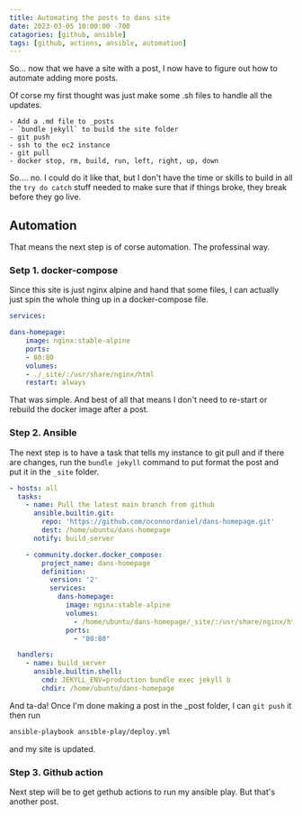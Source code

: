 ```yaml
---
title: Automating the posts to dans site
date: 2023-03-05 10:00:00 -700
catagories: [github, ansible]
tags: [github, actions, ansible, automation]
---
```


So... now that we have a site with a post, I now have to figure out how to automate adding more posts.

Of corse my first thought was just make some .sh files to handle all the updates.

    - Add a .md file to _posts
    - `bundle jekyll` to build the site folder
    - git push
    - ssh to the ec2 instance
    - git pull
    - docker stop, rm, build, run, left, right, up, down

So.... no. I could do it like that, but I don't have the time or skills to build in all the `try do catch` stuff needed to make sure that if things broke, they break before they go live.

## Automation

That means the next step is of corse automation. The professinal way.

### Setp 1. docker-compose

Since this site is just nginx alpine and hand that some files, I can actually just spin the whole thing up in a docker-compose file.

```yml
services:

dans-homepage: 
    image: nginx:stable-alpine
    ports: 
    - 80:80
    volumes:
    - ./_site/:/usr/share/nginx/html
    restart: always 
```

That was simple. And best of all that means I don't need to re-start or rebuild the docker image after a post.

### Step 2. Ansible

The next step is to have a task that tells my instance to git pull and if there are changes, run the `bundle jekyll` command to put format the post and put it in the `_site` folder.

```yml
- hosts: all
  tasks: 
    - name: Pull the latest main branch from github
      ansible.builtin.git:
        repo: 'https://github.com/oconnordaniel/dans-homepage.git'
        dest: /home/ubuntu/dans-homepage
      notify: build_server

    - community.docker.docker_compose:
        project_name: dans-homepage
        definition:
          version: '2'
          services:
            dans-homepage:
              image: nginx:stable-alpine
              volumes:
                - /home/ubuntu/dans-homepage/_site/:/usr/share/nginx/html/
              ports:
                - "80:80"

  handlers:
    - name: build_server
      ansible.builtin.shell: 
        cmd: JEKYLL_ENV=production bundle exec jekyll b
        chdir: /home/ubuntu/dans-homepage
```

And ta-da! Once I'm done making a post in the _post folder, I can `git push` it then run

``` bash
ansible-playbook ansible-play/deploy.yml
```

and my site is updated. 

### Step 3. Github action

Next step will be to get gethub actions to run my ansible play. But that's another post. 

